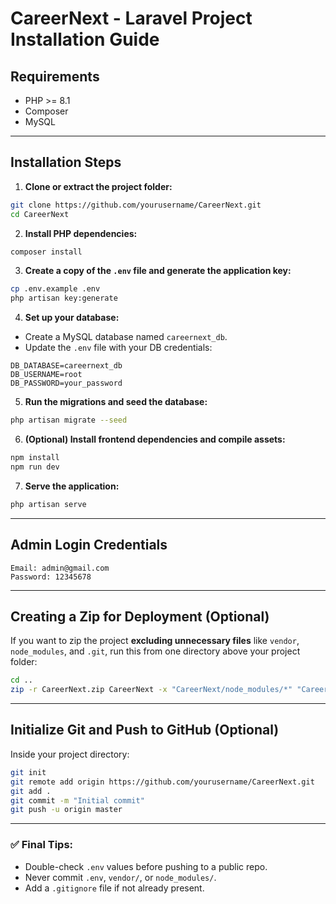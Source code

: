 
# CareerNext - Laravel Project Installation Guide

## Requirements

- PHP >= 8.1
- Composer
- MySQL

---

## Installation Steps

1. **Clone or extract the project folder:**

```bash
git clone https://github.com/yourusername/CareerNext.git
cd CareerNext
```

2. **Install PHP dependencies:**

```bash
composer install
```

3. **Create a copy of the `.env` file and generate the application key:**

```bash
cp .env.example .env
php artisan key:generate
```

4. **Set up your database:**

- Create a MySQL database named `careernext_db`.
- Update the `.env` file with your DB credentials:

```env
DB_DATABASE=careernext_db
DB_USERNAME=root
DB_PASSWORD=your_password
```

5. **Run the migrations and seed the database:**

```bash
php artisan migrate --seed
```

6. **(Optional) Install frontend dependencies and compile assets:**

```bash
npm install
npm run dev
```

7. **Serve the application:**

```bash
php artisan serve
```

---

## Admin Login Credentials

```
Email: admin@gmail.com
Password: 12345678
```

---

## Creating a Zip for Deployment (Optional)

If you want to zip the project **excluding unnecessary files** like `vendor`, `node_modules`, and `.git`, run this from one directory above your project folder:

```bash
cd ..
zip -r CareerNext.zip CareerNext -x "CareerNext/node_modules/*" "CareerNext/vendor/*" "CareerNext/.git/*"
```

---

## Initialize Git and Push to GitHub (Optional)

Inside your project directory:

```bash
git init
git remote add origin https://github.com/yourusername/CareerNext.git
git add .
git commit -m "Initial commit"
git push -u origin master
```

---

### ✅ Final Tips:

- Double-check `.env` values before pushing to a public repo.
- Never commit `.env`, `vendor/`, or `node_modules/`.
- Add a `.gitignore` file if not already present.
